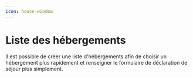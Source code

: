 ```yaml
---
icon: house-window
---
```


# Liste des hébergements

Il est possible de créer une liste d'hébergements afin de choisir un hébergement plus rapidement et renseigner le formulaire de déclaration de séjour plus simplement.&#x20;

